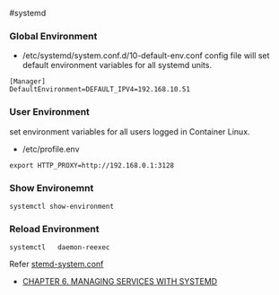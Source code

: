 #systemd

### Global Environment

* /etc/systemd/system.conf.d/10-default-env.conf
config file will set default environment variables for all systemd units.
```
[Manager]
DefaultEnvironment=DEFAULT_IPV4=192.168.10.51
```
### User Environment
set environment variables for all users logged in Container Linux. 
* /etc/profile.env
```
export HTTP_PROXY=http://192.168.0.1:3128
```

### Show Environemnt
```
systemctl show-environment
```
### Reload Environment
```
systemctl   daemon-reexec 
```

Refer [stemd-system.conf](https://www.freedesktop.org/software/systemd/man/systemd-system.conf.html)

* [CHAPTER 6. MANAGING SERVICES WITH SYSTEMD](https://access.redhat.com/documentation/en-US/Red_Hat_Enterprise_Linux/7/html/System_Administrators_Guide/chap-Managing_Services_with_systemd.html)
